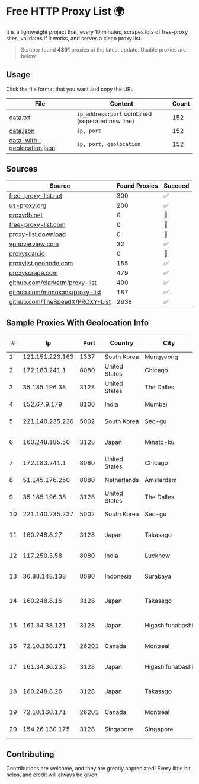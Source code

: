 
# Free HTTP Proxy List 🌍

It is a lightweight project that, every 10 minutes, scrapes lots of free-proxy sites, validates if it works, and serves a clean proxy list.


> Scraper found **4391** proxies at the latest update. Usable proxies are below.

## Usage

Click the file format that you want and copy the URL.


|File|Content|Count|
|----|-------|-----|
|[data.txt](https://raw.githubusercontent.com/themiralay/Proxy-List-World/master/data.txt)|`ip_address:port` combined (seperated new line)|152|
|[data.json](https://raw.githubusercontent.com/themiralay/Proxy-List-World/master/data.json)|`ip, port`|152|
|[data-with-geolocation.json](https://raw.githubusercontent.com/themiralay/Proxy-List-World/master/data-with-geolocation.json)|`ip, port, geolocation`|152|

## Sources

|Source|Found Proxies|Succeed|
|------|-------------|-------|
|[free-proxy-list.net](https://free-proxy-list.net)|300|✅|
|[us-proxy.org](https://www.us-proxy.org)|200|✅|
|[proxydb.net](http://proxydb.net)|0|🚫|
|[free-proxy-list.com](https://free-proxy-list.com/?page=&port=&type%5B%5D=http&type%5B%5D=https&up_time=0&search=Search)|0|🚫|
|[proxy-list.download](https://www.proxy-list.download/HTTP)|0|🚫|
|[vpnoverview.com](https://vpnoverview.com/privacy/anonymous-browsing/free-proxy-servers)|32|✅|
|[proxyscan.io](https://www.proxyscan.io)|0|🚫|
|[proxylist.geonode.com](https://proxylist.geonode.com/api/proxy-list?limit=300&page=1&sort_by=lastChecked&sort_type=desc&protocols=http,https)|155|✅|
|[proxyscrape.com](https://api.proxyscrape.com/v2/?request=displayproxies&protocol=http&timeout=10000&country=all&ssl=all&anonymity=all)|479|✅|
|[github.com/clarketm/proxy-list](https://raw.githubusercontent.com/clarketm/proxy-list/master/proxy-list-raw.txt)|400|✅|
|[github.com/monosans/proxy-list](https://raw.githubusercontent.com/monosans/proxy-list/main/proxies/http.txt)|187|✅|
|[github.com/TheSpeedX/PROXY-List](https://raw.githubusercontent.com/TheSpeedX/PROXY-List/master/http.txt)|2638|✅|


## Sample Proxies With Geolocation Info

|#|Ip|Port|Country|City|Internet Service Provider|
|-|--|----|-------|----|-------------------------|
|1|121.151.223.163|1337|South Korea|Mungyeong|Korea Telecom|
|2|172.183.241.1|8080|United States|Chicago|Microsoft|
|3|35.185.196.38|3128|United States|The Dalles|Google LLC|
|4|152.67.9.179|8100|India|Mumbai|Oracle Corporation|
|5|221.140.235.236|5002|South Korea|Seo-gu|SK Broadband Co Ltd|
|6|160.248.185.50|3128|Japan|Minato-ku|NTT PC Communications, Inc.|
|7|172.183.241.1|8080|United States|Chicago|Microsoft|
|8|51.145.176.250|8080|Netherlands|Amsterdam|Microsoft Corporation|
|9|35.185.196.38|3128|United States|The Dalles|Google LLC|
|10|221.140.235.237|5002|South Korea|Seo-gu|SK Broadband Co Ltd|
|11|160.248.8.27|3128|Japan|Takasago|NTT PC Communications, Inc.|
|12|117.250.3.58|8080|India|Lucknow|Bharat Sanchar Nigam Ltd|
|13|36.88.148.138|8080|Indonesia|Surabaya|PT. Telekomunikasi Indonesia|
|14|160.248.8.16|3128|Japan|Takasago|NTT PC Communications, Inc.|
|15|161.34.38.121|3128|Japan|Higashifunabashi|NTT PC Communications, Inc.|
|16|72.10.160.171|26201|Canada|Montreal|GloboTech Communications|
|17|161.34.36.235|3128|Japan|Higashifunabashi|NTT PC Communications, Inc.|
|18|160.248.8.26|3128|Japan|Takasago|NTT PC Communications, Inc.|
|19|72.10.160.171|26201|Canada|Montreal|GloboTech Communications|
|20|154.26.130.175|3128|Singapore|Singapore|Cogent Communications|



## Contributing

Contributions are welcome, and they are greatly appreciated! Every
little bit helps, and credit will always be given.

